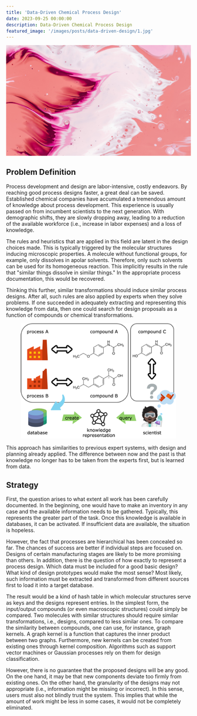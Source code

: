 ```yaml
---
title: 'Data-Driven Chemical Process Design'
date: 2023-09-25 00:00:00
description: Data-Driven Chemical Process Design
featured_image: '/images/posts/data-driven-design/1.jpg'
---
```


![](/images/posts/data-driven-design/1.jpg)

## Problem Definition

Process development and design are labor-intensive, costly endeavors. By reaching good process designs faster, a great deal can be saved. Established chemical companies have accumulated a tremendous amount of knowledge about process development. This experience is usually passed on from incumbent scientists to the next generation. With demographic shifts, they are slowly dropping away, leading to a reduction of the available workforce (i.e., increase in labor expenses) and a loss of knowledge.

The rules and heuristics that are applied in this field are latent in the design choices made. This is typically triggered by the molecular structures inducing microscopic properties. A molecule without functional groups, for example, only dissolves in apolar solvents. Therefore, only such solvents can be used for its homogeneous reaction. This implicitly results in the rule that "similar things dissolve in similar things." In the appropriate process documentation, this would be recovered.

Thinking this further, similar transformations should induce similar process designs. After all, such rules are also applied by experts when they solve problems. If one succeeded in adequately extracting and representing this knowledge from data, then one could search for design proposals as a function of compounds or chemical transformations.

<center>
<figure>
<img src="/images/posts/data-driven-design/proposal.png" width="600">
</figure>
</center>

This approach has similarities to previous expert systems, with design and planning already applied. The difference between now and the past is that knowledge no longer has to be taken from the experts first, but is learned from data.

## Strategy

First, the question arises to what extent all work has been carefully documented. In the beginning, one would have to make an inventory in any case and the available information needs to be gathered. Typically, this represents the greater part of the task. Once this knowledge is available in databases, it can be activated. If insufficient data are available, the situation is hopeless.

However, the fact that processes are hierarchical has been concealed so far. The chances of success are better if individual steps are focused on. Designs of certain manufacturing stages are likely to be more promising than others. In addition, there is the question of how exactly to represent a process design. Which data must be included for a good basic design? What kind of design prototypes would make the most sense? Most likely, such information must be extracted and transformed from different sources first to load it into a target database. 

The result would be a kind of hash table in which molecular structures serve as keys and the designs represent entries. In the simplest form, the input/output compounds (or even macroscopic structures) could simply be compared. Two molecules with similar structures should require similar transformations, i.e., designs, compared to less similar ones. To compare the similarity between compounds, one can use, for instance, graph kernels. A graph kernel is a function that captures the inner product between two graphs. Furthermore, new kernels can be created from existing ones through kernel composition. Algorithms such as support vector machines or Gaussian processes rely on them for design classification.

However, there is no guarantee that the proposed designs will be any good. On the one hand, it may be that new components deviate too firmly from existing ones. On the other hand, the granularity of the designs may not appropriate (i.e., information might be missing or incorrect). In this sense, users must also not blindly trust the system. This implies that while the amount of work might be less in some cases, it would not be completely eliminated.
